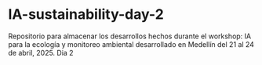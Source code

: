 # IA-sustainability-day-2
Repositorio para almacenar los desarrollos hechos durante el workshop: IA para la ecología y monitoreo ambiental desarrollado en Medellín del 21 al 24 de abril, 2025. Dia 2
